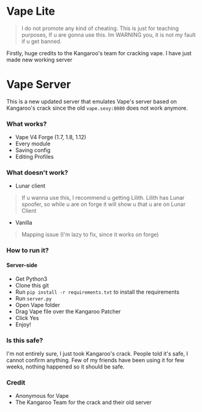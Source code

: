 # Vape Lite

> I do not promote any kind of cheating. This is just for teaching purposes, If u are gonna use this. Im WARNING you, it is not my fault if u get banned.

Firstly, huge credits to the Kangaroo's team for cracking vape. I have just made new working server

# Vape Server

This is a new updated server that emulates Vape's server based on Kangaroo's crack since the old `vape.sexy:8080` does not work anymore.

### What works?
- Vape V4 Forge (1.7, 1.8, 1.12)
- Every module
- Saving config
- Editing Profiles
### What doesn't work?
- Lunar client
> If u wanna use this, I recommend u getting Lilith. Lilith has Lunar spoofer, so while u are on forge it will show u that u are on Lunar Client
- Vanilla 
> Mapping issue (I'm lazy to fix, since it works on forge)
### How to run it?

#### Server-side
- Get Python3
- Clone this git
- Run `pip install -r requirements.txt` to install the requirements
- Run `server.py`
- Open Vape folder
- Drag Vape file over the Kangaroo Patcher
- Click Yes
- Enjoy!

### Is this safe?

I'm not entirely sure, I just took Kangaroo's crack. People told it's safe, I cannot confirm anything. Few of my friends have been using it for few weeks, nothing happened so it should be safe.

### Credit
- Anonymous for Vape
- The Kangaroo Team for the crack and their old server
